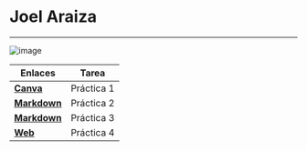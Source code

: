 # Joel Araiza
---

![image](https://github.com/user-attachments/assets/fcab7da9-3a7d-42c9-a962-6db0b491cb79)

| Enlaces | Tarea |
| -------- | ----------- |
| **[Canva](https://www.canva.com/design/DAGXv7JvFa4/JHhB0ZYxZ4FiFnlG_-HnEA/edit?utm_content=DAGXv7JvFa4&utm_campaign=designshare&utm_medium=link2&utm_source=sharebutton)** | Práctica 1 |
| **[Markdown](practica-2.md)** | Práctica 2 |
| **[Markdown](practica-3.md)** | Práctica 3 |
| **[Web](https://inf0sth.github.io/entregas-practicas/cv-web/index.html)** | Práctica 4 |
